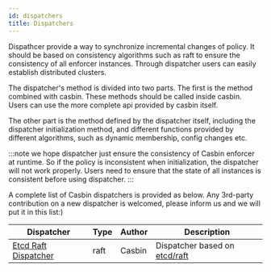 ```yaml
---
id: dispatchers
title: Dispatchers
---
```


Dispathcer provide a way to synchronize incremental changes of policy. It should be based on consistency algorithms such as raft to ensure the consistency of all enforcer instances. Through dispatcher users can easily establish distributed clusters.

The dispatcher's method is divided into two parts. The first is the method combined with casbin. These methods should be called inside casbin. Users can use the more complete api provided by casbin itself. 

The other part is the method defined by the dispatcher itself, including the dispatcher initialization method, and different functions provided by different algorithms, such as dynamic membership, config changes etc.

:::note
we hope dispatcher just ensure the consistency of Casbin enforcer at runtime. So if the policy is inconsistent when initialization, the dispatcher will not work properly. Users need to ensure that the state of all instances is consistent before using dispatcher. 
:::

A complete list of Casbin dispatchers is provided as below. Any 3rd-party contribution on a new dispatcher is welcomed, please inform us and we will put it in this list:)
<!--DOCUSAURUS_CODE_TABS-->

<!--Go-->
Dispatcher | Type | Author | Description
----|------|----|----
[Etcd Raft Dispatcher](https://github.com/casbin/casbin-raft) | raft | Casbin | Dispatcher based on [etcd/raft](https://github.com/coreos/etcd/raft)


<!--END_DOCUSAURUS_CODE_TABS-->
